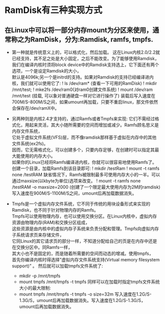 # RamDisk有三种实现方式
## 在Linux中可以将一部分内存mount为分区来使用，通常称之为RamDisk，分为:Ramdisk, ramfs, tmpfs.

- 第一种就是传统意义上的，可以格式化，然后加载。
    这在Linux内核2.0/2.2就已经支持，其不足之处是大小固定，之后不能改变。为了能够使用Ramdisk，  
    我们在编译内核时须将block device中的Ramdisk支持选上，它下面还有两个选项，一个是设定Ramdisk的大小，  
    默认是4096k;另一个是initrd的支持。如果对Ramdisk的支持已经编译进内核，我们就可以使用它了:
    ! ls /dev/ram* (查看一下可用的RamDisk)
    ! mkdir /mnt/test;
    ! mke2fs /dev/ram0(对ram0创建文件系统)
    ! mount /dev/ram /mnt/test (挂载, 可以象对普通硬盘一样对它进行操作了)
    装载后写入速度在700M/S-800M/S之间，如果umount再加载，只要不重启linux，那文件依然会保存在/dev/ramX中。



- 另两种则是内核2.4才支持的，通过Ramfs或者Tmpfs来实现:
    它们不需经过格式化，用起来灵活，其大小随所需要的空间而增加或减少。Ramfs顾名思义是内存文件系统，   
    它处于虚拟文件系统(VFS)层，而不像ramdisk那样基于虚拟在内存中的其他文件系统(ex2fs)。  
    因而，它无需格式化，可以创建多个，只要内存足够，在创建时可以指定其最大能使用的内存大小。   
    如果你的Linux已经将Ramfs编译进内核，你就可以很容易地使用Ramfs了。创建一个目录，加载Ramfs到该目录即可:
    ! mkdir /testRam
    ! mount -t ramfs none /testRAM 
    缺省情况下，Ramfs被限制最多可使用内存大小的一半。可以通过maxsize(以kbyte为单位)选项来改变。
    ! mount -t ramfs none /testRAM -o maxsize=2000 (创建了一个限定最大使用内存为2M的ramdisk)
    写入速度在900M/S-1100M/S之间，umount后再加载数据消失。



- Tmpfs是一个虚拟内存文件系统，它不同于传统的用块设备形式来实现的Ramdisk，也不同于针对物理内存的Ramfs。   
    Tmpfs可以使用物理内存，也可以使用交换分区。在Linux内核中，虚拟内存资源由物理内存(RAM)和交换分区组成，   
    这些资源是由内核中的虚拟内存子系统来负责分配和管理。Tmpfs向虚拟内存子系统请求页来存储文件，   
    它同Linux的其它请求页的部分一样，不知道分配给自己的页是在内存中还是在交换分区中。同Ramfs一样，   
    其大小也不是固定的，而是随着所需要的空间而动态的增减。使用tmpfs，   
    首先你编译内核时得选择”虚拟内存文件系统支持(Virtual memory filesystem support)” 。
    然后就可以加载tmpfs文件系统了:
    - mkdir -p /mnt/tmpfs
    - mount tmpfs /mnt/tmpfs -t tmpfs
    同样可以在加载时指定tmpfs文件系统大小的最大限制:
    - mount tmpfs /mnt/tmpfs -t tmpfs -o size=32m
    写入速度在1.2G/S-1.3G/S，umount后再加载数据消失。写入速度在1.2G/S-1.3G/S，umount后再加载数据消失。
